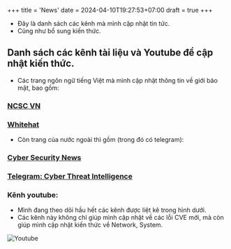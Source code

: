 +++
title = 'News'
date = 2024-04-10T19:27:53+07:00
draft = true
+++

- Đây là danh sách các kênh mà mình cập nhật tin tức.
- Cũng như bổ sung kiến thức.

## Danh sách các kênh tài liệu và Youtube để cập nhật kiến thức.

- Các trang ngôn ngữ tiếng Việt mà mình cập nhật thông tin về giới bảo mật, bao gồm:

### [NCSC VN](https://tinnhiemmang.vn/noi-bat)

### [Whitehat](https://whitehat.vn/)

- Còn trang của nước ngoài thì gồm (trong đó có telegram):

### [Cyber Security News](https://cybersecuritynews.com/)

### [Telegram: Cyber Threat Intelligence](https://t.me/ctinow)

### Kênh youtube: 
- Mình đang theo dõi hầu hết các kênh được liệt kê trong hình dưới.
- Các kênh này không chỉ giúp mình cập nhật về các lỗi CVE mới, mà còn giúp mình cập nhật kiến thức về Network, System.

![Youtube](/image/CyberSecurity/Top_Youtube_Channel_Hacking.jpg)

